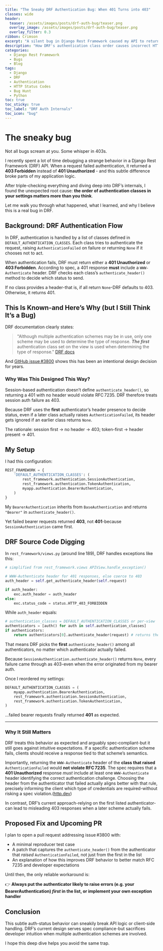 ```yaml
---
title: "The Sneaky DRF Authentication Bug: When 401 Turns into 403"
classes: wide
header:
  teaser: /assets/images/posts/drf-auth-bug/teaser.png
  overlay_image: /assets/images/posts/drf-auth-bug/teaser.png
  overlay_filter: 0.3
ribbon: Crimson
excerpt: "A silent bug in Django Rest Framework caused my API to return 403 instead of 401. The culprit? Authentication class order. Here's what I discovered deep in the source."
description: "How DRF's authentication class order causes incorrect HTTP response codes - and why it's arguably a bug"
categories:
  - Django Rest Framework
  - Bugs
  - Blog
tags:
  - Django
  - DRF
  - Authentication
  - HTTP Status Codes
  - Bug Hunt
  - Python
toc: true
toc_sticky: true
toc_label: "DRF Auth Internals"
toc_icon: "bug"
---
```


# The sneaky bug

Not all bugs scream at you. Some whisper in 403s.

I recently spent a lot of time debugging a strange behavior in a Django Rest Framework (DRF) API. When a request failed authentication, it returned a **403 Forbidden** instead of **401 Unauthorized** - and this subtle difference broke parts of my application logic.

After triple-checking everything and diving deep into DRF’s internals, I found the unexpected root cause: **the order of authentication classes in your settings matters more than you think**.

Let me walk you through what happened, what I learned, and why I believe this is a real bug in DRF.

## Background: DRF Authentication Flow

In DRF, authentication is handled by a list of classes defined in `DEFAULT_AUTHENTICATION_CLASSES`. Each class tries to authenticate the request, raising `AuthenticationFailed` on failure or returning `None` if it chooses not to act.

When authentication fails, DRF must return either a **401 Unauthorized** or **403 Forbidden**. According to spec, a 401 response **must** include a `WWW-Authenticate` header. DRF checks each class’s `authenticate_header()` method to decide which status to send.

If no class provides a header-that is, if all return `None`-DRF defaults to 403. Otherwise, it returns 401.

## This Is Known-and Here’s Why (but I Still Think It’s a Bug)

DRF documentation clearly states:

> "Although multiple authentication schemes may be in use, only one scheme may be used to determine the type of response. ***The first*** authentication class set on the view is used when determining the type of response." [DRF docs](https://www.django-rest-framework.org/api-guide/authentication/#unauthorized-and-forbidden-responses)

And [GitHub issue #3800](https://github.com/encode/django-rest-framework/issues/3800) shows this has been an intentional design decision for years.

### Why Was This Designed This Way?

Session-based authentication doesn’t define `authenticate_header()`, so returning a 401 with no header would violate RFC 7235. DRF therefore treats session auth failure as 403.

Because DRF uses the **first** authenticator’s header presence to decide status, even if a later class actually raises `AuthenticationFailed`, its header gets ignored if an earlier class returns `None`.

The rationale: session first → no header → 403; token-first → header present → 401.

## My Setup

I had this configuration:

```python
REST_FRAMEWORK = {
    'DEFAULT_AUTHENTICATION_CLASSES': (
        rest_framework.authentication.SessionAuthentication,
        rest_framework.authentication.TokenAuthentication,
        myapp.authentication.BearerAuthentication,
    )
}
```

My `BearerAuthentication` inherits from `BaseAuthentication` and returns `"Bearer"` in `authenticate_header()`.

Yet failed bearer requests returned **403**, not **401**-because `SessionAuthentication` came first.

## DRF Source Code Digging

In `rest_framework/views.py` (around line 189), DRF handles exceptions like this:

```python
# simplified from rest_framework.views APIView.handle_exception()

# WWW-Authenticate header for 401 responses, else coerce to 403
auth_header = self.get_authenticate_header(self.request)

if auth_header:
    exc.auth_header = auth_header
else:
    exc.status_code = status.HTTP_403_FORBIDDEN
```

While `auth_header` equals:

```python
# authentication_classes = DEFAULT_AUTHENTICATION_CLASSES or per-view
authenticators = [auth() for auth in self.authentication_classes]
if authenticators:
    return authenticators[0].authenticate_header(request) # returns the first no matter what
```
That means DRF picks the **first** `authenticate_header()` among all authenticators, no matter which authenticator actually failed.

Because `SessionAuthentication.authenticate_header()` returns `None`, every failure came through as 403-even when the error originated from my bearer auth.

Once I reordered my settings:

```python
DEFAULT_AUTHENTICATION_CLASSES = (
    myapp.authentication.BearerAuthentication,
    rest_framework.authentication.SessionAuthentication,
    rest_framework.authentication.TokenAuthentication,
)
```

...failed bearer requests finally returned **401** as expected.

---

### Why It Still Matters

DRF treats this behavior as expected and arguably spec‑compliant-but it still goes against intuitive expectations. If a specific authentication scheme fails, clients should receive a response tied to that scheme’s semantics.

Importantly, returning the `WWW-Authenticate` header of the **class that raised** `AuthenticationFailed` would **not violate RFC 7235**. The spec requires that a **401 Unauthorized** response *must* include at least one `WWW-Authenticate` header identifying the correct authentication challenge. Choosing the header from the authenticator that failed actually aligns better with that rule, precisely informing the client which type of credentials are required-without risking a spec violation.([http.dev](https://http.dev/www-authenticate))

In contrast, DRF’s current approach-relying on the first listed authenticator-can lead to misleading 403 responses when a later scheme actually fails.

## Proposed Fix and Upcoming PR

I plan to open a pull request addressing issue #3800 with:

* A minimal reproducer test case
* A patch that captures the `authenticate_header()` from the authenticator that *raised* `AuthenticationFailed`, not just from the first in the list
* An explanation of how this improves DRF behavior to better match RFC 7235 and developer expectations

Until then, the only reliable workaround is:

👉 **Always put the authenticator likely to raise errors (e.g. your BearerAuthentication) *first* in the list, or implement your own exception handler**

## Conclusion

This subtle auth-status behavior can sneakily break API logic or client-side handling. DRF’s current design serves spec compliance-but sacrifices developer intuition when multiple authentication schemes are involved.

I hope this deep dive helps you avoid the same trap.